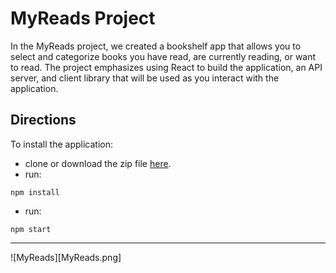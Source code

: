 # MyReads Project

In the MyReads project, we created a bookshelf app that allows you to select and categorize books you have read, are currently reading, or want to read. The project emphasizes using React to build the application, an API server, and client library that will be used as you interact with the application.

## Directions

To install the application:

* clone or download the zip file [here](https://github.com/deemullins/MyReads-A-Book-Tracking-App).
* run:
```
npm install
``` 
* run: 
```
npm start
```
---

![MyReads][MyReads.png]
